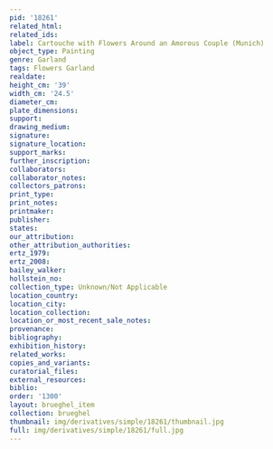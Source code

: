 ```yaml
---
pid: '18261'
related_html: 
related_ids: 
label: Cartouche with Flowers Around an Amorous Couple (Munich)
object_type: Painting
genre: Garland
tags: Flowers Garland
realdate: 
height_cm: '39'
width_cm: '24.5'
diameter_cm: 
plate_dimensions: 
support: 
drawing_medium: 
signature: 
signature_location: 
support_marks: 
further_inscription: 
collaborators: 
collaborator_notes: 
collectors_patrons: 
print_type: 
print_notes: 
printmaker: 
publisher: 
states: 
our_attribution: 
other_attribution_authorities: 
ertz_1979: 
ertz_2008: 
bailey_walker: 
hollstein_no: 
collection_type: Unknown/Not Applicable
location_country: 
location_city: 
location_collection: 
location_or_most_recent_sale_notes: 
provenance: 
bibliography: 
exhibition_history: 
related_works: 
copies_and_variants: 
curatorial_files: 
external_resources: 
biblio: 
order: '1300'
layout: brueghel_item
collection: brueghel
thumbnail: img/derivatives/simple/18261/thumbnail.jpg
full: img/derivatives/simple/18261/full.jpg
---
```

